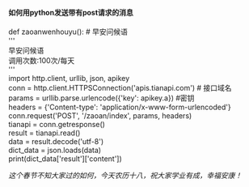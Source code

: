 #### 如何用python发送带有post请求的消息

def zaoanwenhouyu(): # 早安问候语  
'''  
早安问候语  
调用次数:100次/每天  
'''  
import http.client, urllib, json, apikey  
conn = http.client.HTTPSConnection('apis.tianapi.com') # 接口域名  
params = urllib.parse.urlencode({'key': apikey.a}) #密钥  
headers = {'Content-type': 'application/x-www-form-urlencoded'}  
conn.request('POST', '/zaoan/index', params, headers)  
tianapi = conn.getresponse()  
result = tianapi.read()  
data = result.decode('utf-8')  
dict\_data = json.loads(data)  
print(dict\_data\['result'\]\['content'\])  

_这个春节不知大家过的如何，今天农历十八，祝大家学业有成，幸福安康！_
